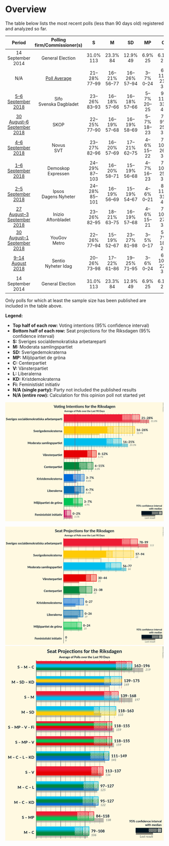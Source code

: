 # Overview

The table below lists the most recent polls (less than 90 days old) registered and analyzed so far.

| Period     | Polling firm/Commissioner(s) | S | M | SD | MP | C | V | L | KD | Fi |
|:----------:|:----------------------------:|:--:|:--:|:--:|:--:|:--:|:--:|:--:|:--:|:--:|
| 14 September 2014 | General Election | 31.0% <br> 113 | 23.3% <br> 84 | 12.9% <br> 49 | 6.9% <br> 25 | 6.1% <br> 22 | 5.7% <br> 21 | 5.4% <br> 19 | 4.6% <br> 16 | 3.1% <br> 0 |
| N/A | [Poll Average](average.html) | 21–28% <br> 77–99 | 16–21% <br> 56–77 | 16–26% <br> 57–94 | 3–7% <br> 0–24 | 6–11% <br> 21–38 | 8–12% <br> 30–44 | 4–7% <br> 0–26 | 3–7% <br> 0–27 | 0–2% <br> 0 |
| [5–6 September 2018](2018-09-06-Sifo.html) | Sifo <br> Svenska Dagbladet | 23–26% <br> 83–93 | 16–18% <br> 57–66 | 16–18% <br> 57–66 | 5–7% <br> 20–25 | 9–11% <br> 33–40 | 9–11% <br> 33–40 | 5–7% <br> 19–24 | 5–7% <br> 19–24 | N/A <br> N/A |
| [30 August–6 September 2018](2018-09-06-SKOP.html) | SKOP | 22–25% <br> 77–90 | 16–19% <br> 57–68 | 16–19% <br> 58–69 | 5–7% <br> 18–23 | 7–9% <br> 25–32 | 10–12% <br> 34–43 | 5–7% <br> 19–26 | 6–8% <br> 22–28 | 1% <br> 0 |
| [4–6 September 2018](2018-09-06-Novus.html) | Novus <br> SVT | 23–27% <br> 82–96 | 16–20% <br> 57–69 | 17–21% <br> 62–75 | 4–6% <br> 15–22 | 7–10% <br> 26–36 | 9–11% <br> 31–41 | 5–8% <br> 19–28 | 5–7% <br> 17–24 | N/A <br> N/A |
| [1–6 September 2018](2018-09-06-Demoskop.html) | Demoskop <br> Expressen | 24–29% <br> 87–103 | 16–20% <br> 58–71 | 15–19% <br> 56–68 | 4–7% <br> 16–23 | 7–10% <br> 25–35 | 8–11% <br> 30–41 | 5–7% <br> 19–27 | 5–7% <br> 18–26 | N/A <br> N/A |
| [2–5 September 2018](2018-09-05-Ipsos.html) | Ipsos <br> Dagens Nyheter | 24–28% <br> 85–101 | 16–19% <br> 56–69 | 15–19% <br> 54–67 | 4–6% <br> 0–21 | 8–11% <br> 31–40 | 9–12% <br> 31–42 | 5–7% <br> 19–26 | 5–7% <br> 18–25 | N/A <br> N/A |
| [27 August–3 September 2018](2018-09-03-Inizio.html) | Inizio <br> Aftonbladet | 23–26% <br> 82–95 | 18–21% <br> 63–75 | 16–19% <br> 57–68 | 4–6% <br> 15–21 | 7–10% <br> 27–34 | 8–11% <br> 30–38 | 5–7% <br> 18–25 | 6–8% <br> 20–27 | N/A <br> N/A |
| [30 August–1 September 2018](2018-09-01-YouGov.html) | YouGov <br> Metro | 22–26% <br> 77–94 | 15–19% <br> 52–67 | 23–27% <br> 81–98 | 3–5% <br> 0–17 | 5–7% <br> 18–26 | 8–11% <br> 29–40 | 5–7% <br> 17–25 | 4–6% <br> 0–22 | 0–1% <br> 0 |
| [9–14 August 2018](2018-08-14-Sentio.html) | Sentio <br> Nyheter Idag | 20–26% <br> 73–98 | 17–22% <br> 61–86 | 19–25% <br> 71–95 | 3–6% <br> 0–24 | 6–10% <br> 22–37 | 9–13% <br> 32–49 | 3–6% <br> 0–22 | 3–5% <br> 0–20 | 1–3% <br> 0 |
| 14 September 2014 | General Election | 31.0% <br> 113 | 23.3% <br> 84 | 12.9% <br> 49 | 6.9% <br> 25 | 6.1% <br> 22 | 5.7% <br> 21 | 5.4% <br> 19 | 4.6% <br> 16 | 3.1% <br> 0 |

Only polls for which at least the sample size has been published are included in the table above.

**Legend:**
+ **Top half of each row:** Voting intentions (95% confidence interval)
+ **Bottom half of each row:** Seat projections for the Riksdagen (95% confidence interval)
+ **S:** Sveriges socialdemokratiska arbetareparti
+ **M:** Moderata samlingspartiet
+ **SD:** Sverigedemokraterna
+ **MP:** Miljöpartiet de gröna
+ **C:** Centerpartiet
+ **V:** Vänsterpartiet
+ **L:** Liberalerna
+ **KD:** Kristdemokraterna
+ **Fi:** Feministiskt initiativ
+ **N/A (single party):** Party not included the published results
+ **N/A (entire row):** Calculation for this opinion poll not started yet


![Graph with voting intentions not yet produced](average.png "Voting Intentions")

![Graph with seats not yet produced](average-seats.png "Seats")
![Graph with coalitions seats not yet produced](average-coalitions-seats.png "Coalitions Seats")
